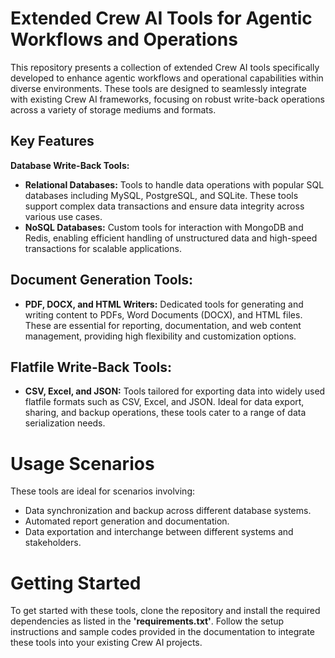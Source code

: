 # Extended Crew AI Tools for Agentic Workflows and Operations
This repository presents a collection of extended Crew AI tools specifically developed to enhance agentic workflows and operational capabilities within diverse environments. These tools are designed to seamlessly integrate with existing Crew AI frameworks, focusing on robust write-back operations across a variety of storage mediums and formats.

## Key Features
**Database Write-Back Tools:**
* **Relational Databases:** Tools to handle data operations with popular SQL databases including MySQL, PostgreSQL, and SQLite. These tools support complex data transactions and ensure data integrity across various use cases.
* **NoSQL Databases:** Custom tools for interaction with MongoDB and Redis, enabling efficient handling of unstructured data and high-speed transactions for scalable applications.

## Document Generation Tools:

* **PDF, DOCX, and HTML Writers:** Dedicated tools for generating and writing content to PDFs, Word Documents (DOCX), and HTML files. These are essential for reporting, documentation, and web content management, providing high flexibility and customization options.

## Flatfile Write-Back Tools:

* **CSV, Excel, and JSON:** Tools tailored for exporting data into widely used flatfile formats such as CSV, Excel, and JSON. Ideal for data export, sharing, and backup operations, these tools cater to a range of data serialization needs.

# Usage Scenarios
These tools are ideal for scenarios involving:

* Data synchronization and backup across different database systems.
* Automated report generation and documentation.
* Data exportation and interchange between different systems and stakeholders.

# Getting Started
To get started with these tools, clone the repository and install the required dependencies as listed in the **'requirements.txt'**. Follow the setup instructions and sample codes provided in the documentation to integrate these tools into your existing Crew AI projects.

